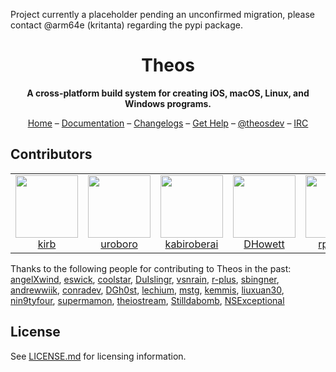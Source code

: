Project currently a placeholder pending an unconfirmed migration, please contact @arm64e (kritanta) regarding the pypi package. 


<h1 align="center">Theos</h1>
<p align="center"><strong>A cross-platform build system for creating iOS, macOS, Linux, and Windows programs.</strong></p>
<p align="center">
<a href="https://theos.dev/">Home</a> –
<a href="https://github.com/theos/theos/wiki">Documentation</a> –
<a href="https://github.com/theos/theos/releases">Changelogs</a> –
<a href="https://github.com/theos/theos/wiki/Help">Get Help</a> –
<a href="https://twitter.com/theosdev">@theosdev</a> –
<a href="https://iphonedevwiki.net/index.php/How_to_use_IRC">IRC</a>
</p>

## Contributors
<table>
<tr>
<td align="center"><a href="https://github.com/kirb"><img src="https://github.com/kirb.png" width="100" alt=""><br>kirb</a></td>
<td align="center"><a href="https://github.com/uroboro"><img src="https://github.com/uroboro.png" width="100" alt=""><br>uroboro</a></td>
<td align="center"><a href="https://github.com/kabiroberai"><img src="https://github.com/kabiroberai.png" width="100" alt=""><br>kabiroberai</a></td>
<td align="center"><a href="https://github.com/DHowett"><img src="https://github.com/DHowett.png" width="100" alt=""><br>DHowett</a></td>
<td align="center"><a href="https://github.com/rpetrich"><img src="https://github.com/rpetrich.png" width="100" alt=""><br>rpetrich</a></td>
</tr>
</table>

Thanks to the following people for contributing to Theos in the past:
[angelXwind](https://github.com/angelXwind),
[eswick](https://github.com/eswick),
[coolstar](https://github.com/coolstar),
[DuIslingr](https://github.com/DuIslingr),
[vsnrain](https://github.com/vsnrain),
[r-plus](https://github.com/r-plus),
[sbingner](https://github.com/sbingner),
[andrewwiik](https://github.com/andrewwiik),
[conradev](https://github.com/conradev),
[DGh0st](https://github.com/DGh0st),
[lechium](https://github.com/lechium),
[mstg](https://github.com/mstg),
[kemmis](https://github.com/kemmis),
[liuxuan30](https://github.com/liuxuan30),
[nin9tyfour](https://github.com/nin9tyfour),
[supermamon](https://github.com/supermamon),
[theiostream](https://github.com/theiostream),
[Stilldabomb](https://github.com/Stilldabomb),
[NSExceptional](https://github.com/NSExceptional)

## License
See [LICENSE.md](LICENSE.md) for licensing information.
